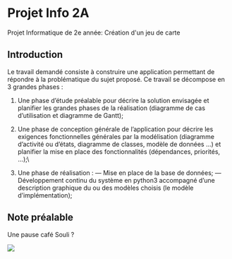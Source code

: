 # Projet Info 2A
Projet Informatique de 2e année: Création d'un jeu de carte

## Introduction 
Le travail demandé consiste à construire une application permettant de répondre à la
problématique du sujet proposé. Ce travail se décompose en 3 grandes phases :

1. Une phase d’étude préalable pour décrire la solution envisagée et planifier les grandes
phases de la réalisation (diagramme de cas d’utilisation et diagramme de Gantt);

2. Une phase de conception générale de l’application pour décrire les exigences fonctionnelles générales par la modélisation (diagramme d’activité ou d’états, diagramme de
classes, modèle de données ...) et planifier la mise en place des fonctionnalités (dépendances, priorités, ...);\

3. Une phase de réalisation :
— Mise en place de la base de données;
— Développement continu du système en python3 accompagné d’une description graphique du ou des modèles choisis (le modèle d’implémentation);

## Note préalable 
Une pause café Souli ?

![](graphics/coffee.gif)
